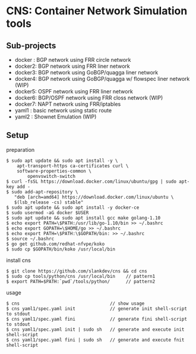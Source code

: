 
# CNS: Container Network Simulation tools

## Sub-projects

- docker : BGP network using FRR circle network
- docker2: BGP network using FRR liner network
- docker3: BGP network using GoBGP/quagga liner network
- docker4: BGP network using GoBGP/quagga w/ flowspec liner network (WIP)
- docker5: OSPF network using FRR liner network
- docker6: BGP/OSPF network using FRR closs network (WIP)
- docker7: NAPT network using FRR/iptables
- yaml1  : basic network using static route
- yaml2  : Shownet Emulation (WIP)

## Setup

preparation
```
$ sudo apt update && sudo apt install -y \
    apt-transport-https ca-certificates curl \
    software-properties-common \
		openvswitch-switch
$ curl -fsSL https://download.docker.com/linux/ubuntu/gpg | sudo apt-key add -
$ sudo add-apt-repository \
   "deb [arch=amd64] https://download.docker.com/linux/ubuntu \
   $(lsb_release -cs) stable"
$ sudo apt update && sudo apt install -y docker-ce
$ sudo usermod -aG docker $USER
$ sudo apt update && sudo apt install gcc make golang-1.10
$ echo export PATH=\$PATH:/usr/lib/go-1.10/bin >> ~/.bashrc
$ echo export GOPATH=\$HOME/go >> ~/.bashrc
$ echo export PATH=\$PATH:\$GOPATH/bin: >> ~/.bashrc
$ source ~/.bashrc
$ go get github.com/redhat-nfvpe/koko
$ sudo cp $GOPATH/bin/koko /usr/local/bin
```

install cns
```
$ git clone https://github.com/slankdev/cns && cd cns
$ sudo cp tools/python/cns /usr/local/bin    // pattern1
$ export PATH=$PATH:`pwd`/tools/python/      // pattern2
```

usage
```
$ cns                                  // show usage
$ cns yaml1/spec.yaml init             // generate init shell-script to stdout
$ cns yaml1/spec.yaml fini             // generate fini shell-script to stdout
$ cns yaml1/spec.yaml init | sudo sh   // generate and execute init shell-script
$ cns yaml1/spec.yaml fini | sudo sh   // generate and execute fnit shell-script
```
